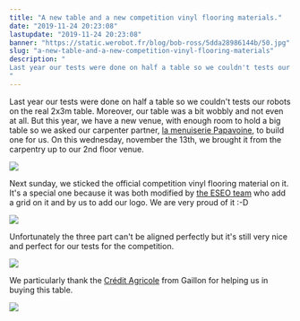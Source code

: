 ```yaml
---
title: "A new table and a new competition vinyl flooring materials."
date: "2019-11-24 20:23:08"
lastupdate: "2019-11-24 20:23:08"
banner: "https://static.werobot.fr/blog/bob-ross/5dda28986144b/50.jpg"
slug: "a-new-table-and-a-new-competition-vinyl-flooring-materials"
description: " 
Last year our tests were done on half a table so we couldn't tests our robots on the real 2x3m table. Moreover, our table was a bit wobbly and not eve
"
---
```

Last year our tests were done on half a table so we couldn't tests our robots on the real 2x3m table. Moreover, our table was a bit wobbly and not even at all. But this year, we have a new venue, with enough room to hold a big table so we asked our carpenter partner, [la menuiserie Papavoine](https://www.papavoine-menuiserie.com/), to build one for us.
On this wednesday, november the 13th, we brought it from the carpentry up to our 2nd floor venue.

![](https://static.werobot.fr/blog/bob-ross/5dda2832e7800/original.jpg)

Next sunday, we sticked the official competition vinyl flooring material on it. It's a special one because it was both modified by [the ESEO team](https://twitter.com/ESEORobot/status/1186720300626579459) who add a grid on it and by us to add our logo. We are very proud of it :-D

![](https://static.werobot.fr/blog/bob-ross/5dda292567eaf/original.jpg)

Unfortunately the three part can't be aligned perfectly but it's still very nice and perfect for our tests for the competition.

![](https://static.werobot.fr/blog/bob-ross/5de42acb5cfa2/50.jpg)

We particularly thank the <a href="https://credit-agricole.fr/particulier/agence/normandie-seine/gaillon-2371.html">Crédit Agricole</a> from Gaillon for helping us in buying this table.

![](https://s2.qwant.com/thumbr/0x380/c/1/af6517f6af5a40653c198ef38d94940444ee833fc002a43463393260dd3600/1200px-Cr%C3%A9dit_Agricole.svg.png?u=https%3A%2F%2Fupload.wikimedia.org%2Fwikipedia%2Fen%2Fthumb%2Fa%2Fa6%2FCr%25C3%25A9dit_Agricole.svg%2F1200px-Cr%25C3%25A9dit_Agricole.svg.png&q=0&b=1&p=0&a=1)

    
